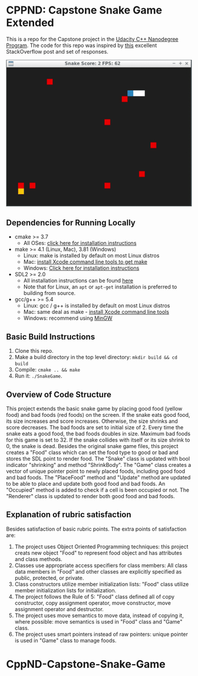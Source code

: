 # CPPND: Capstone Snake Game Extended

This is a repo for the Capstone project in the [Udacity C++ Nanodegree Program](https://www.udacity.com/course/c-plus-plus-nanodegree--nd213). The code for this repo was inspired by [this](https://codereview.stackexchange.com/questions/212296/snake-game-in-c-with-sdl) excellent StackOverflow post and set of responses.

<img src="snake_game.gif"/>

## Dependencies for Running Locally
* cmake >= 3.7
  * All OSes: [click here for installation instructions](https://cmake.org/install/)
* make >= 4.1 (Linux, Mac), 3.81 (Windows)
  * Linux: make is installed by default on most Linux distros
  * Mac: [install Xcode command line tools to get make](https://developer.apple.com/xcode/features/)
  * Windows: [Click here for installation instructions](http://gnuwin32.sourceforge.net/packages/make.htm)
* SDL2 >= 2.0
  * All installation instructions can be found [here](https://wiki.libsdl.org/Installation)
  * Note that for Linux, an `apt` or `apt-get` installation is preferred to building from source.
* gcc/g++ >= 5.4
  * Linux: gcc / g++ is installed by default on most Linux distros
  * Mac: same deal as make - [install Xcode command line tools](https://developer.apple.com/xcode/features/)
  * Windows: recommend using [MinGW](http://www.mingw.org/)

## Basic Build Instructions

1. Clone this repo.
2. Make a build directory in the top level directory: `mkdir build && cd build`
3. Compile: `cmake .. && make`
4. Run it: `./SnakeGame`.

## Overview of Code Structure
This project extends the basic snake game by placing good food (yellow food) and bad foods (red foods) on the screen. If the snake eats good food, its size increases and score increases. Otherwise, the size shrinks and score decreases. The bad foods are set to initial size of 2. Every time the snake eats a good food, the bad foods doubles in size. Maximum bad foods for this game is set to 32. If the snake collides with itself or its size shrink to 0, the snake is dead.
Besides the original snake game files, this project creates a "Food" class which can set the food type to good or bad and stores the SDL point to render food. The "Snake" class is updated with bool indicator "shrinking" and method "ShrinkBody". The "Game" class creates a vector of unique pointer point to newly placed foods, including good food and bad foods. The "PlaceFood" method and "Update" method are updated to be able to place and update both good food and bad foods. An "Occupied" method is added to check if a cell is been occupied or not. The "Renderer" class is updated to render both good food and bad foods.

## Explanation of rubric satisfaction
Besides satisfaction of basic rubric points. The extra points of satisfaction are:
1. The project uses Object Oriented Programming techniques: this project creats new object "Food" to represent food object and has attributes and class methods.
2. Classes use appropriate access specifiers for class members: All class data members in "Food" and other classes are explicitly specified as public, protected, or private.
3. Class constructors utilize member initialization lists: "Food" class utilize member initialization lists for initialization.
4. The project follows the Rule of 5: "Food" class defined all of copy constructor, copy assignment operator, move constructor, move assignment operator and destructor.
5. The project uses move semantics to move data, instead of copying it, where possible: move semantics is used in "Food" class and "Game" class.
6. The project uses smart pointers instead of raw pointers: unique pointer is used in "Game" class to manage foods.
# CppND-Capstone-Snake-Game
